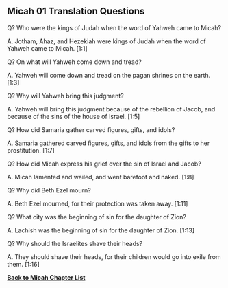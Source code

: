 ## Micah 01 Translation Questions ##

Q? Who were the kings of Judah when the word of Yahweh came to Micah?

A. Jotham, Ahaz, and Hezekiah were kings of Judah when the word of Yahweh came to Micah. [1:1]

Q? On what will Yahweh come down and tread?

A. Yahweh will come down and tread on the pagan shrines on the earth. [1:3]

Q? Why will Yahweh bring this judgment?

A. Yahweh will bring this judgment because of the rebellion of Jacob, and because of the sins of the house of Israel. [1:5]

Q? How did Samaria gather carved figures, gifts, and idols?

A. Samaria gathered carved figures, gifts, and idols from the gifts to her prostitution. [1:7]

Q? How did Micah express his grief over the sin of Israel and Jacob?

A. Micah lamented and wailed, and went barefoot and naked. [1:8]

Q? Why did Beth Ezel mourn?

A. Beth Ezel mourned, for their protection was taken away. [1:11]

Q? What city was the beginning of sin for the daughter of Zion?

A. Lachish was the beginning of sin for the daughter of Zion. [1:13]

Q? Why should the Israelites shave their heads?

A. They should shave their heads, for their children would go into exile from them. [1:16]

__[Back to Micah Chapter List](./)__

